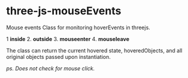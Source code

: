 # three-js-mouseEvents
Mouse events Class for monitoring hoverEvents in threejs.

1 **inside**
2. **outside**
3. **mouseenter**
4. **mouseleave**

The class can return the current hovered state, hoveredObjects, and all original objects passed upon instantiation.




*ps. Does not check for mouse click.*

